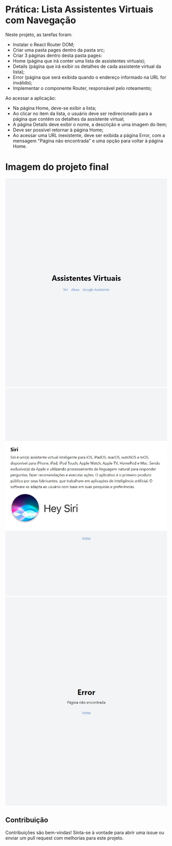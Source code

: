 # Prática: Lista Assistentes Virtuais com Navegação

Neste projeto, as tarefas foram:

- Instalar o React Router DOM;
- Criar uma pasta pages dentro da pasta src;
- Criar 3 páginas dentro desta pasta pages:
- Home (página que irá conter uma lista de assistentes virtuais);
- Details (página que irá exibir os detalhes de cada assistente virtual da lista);
- Error (página que será exibida quando o endereço informado na URL for inválido);
- Implementar o componente Router, responsável pelo roteamento;

Ao acessar a aplicação:

- Na página Home, deve-se exibir a lista;
- Ao clicar no item da lista, o usuário deve ser redirecionado para a página que contém os detalhes da assistente virtual;
- A página Details deve exibir o nome, a descrição e uma imagem do item;
- Deve ser possível retornar à página Home;
- Ao acessar uma URL inexistente, deve ser exibida a página Error, com a mensagem "Página não encontrada" e uma opção para voltar à página Home.

# Imagem do projeto final

![home](./src/assets/images/home.jpeg)
![details](./src/assets/images/detalhes.jpeg)
![error](./src/assets/images/error.jpeg)

## Contribuição

Contribuições são bem-vindas! Sinta-se à vontade para abrir uma issue ou enviar um pull request com melhorias para este projeto.
